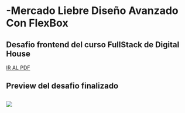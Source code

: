 # -Mercado Liebre Diseño Avanzado Con FlexBox

## Desafio frontend del curso FullStack de Digital House

<a href="https://github.com/XmauricioX/MERCADO_LIEBRE_4_FlexBox/blob/main/DESAFIO/M04C05%20-%20Ejercitaci%C3%B3n%20Posicionamiento%20Avanzado%20Flexbox.pdf">IR AL PDF</a>

<h2>Preview del desafio finalizado<h2>

<img src="https://github.com/XmauricioX/MERCADO_LIEBRE_4_FlexBox/blob/main/public/images/preview.PNG">
